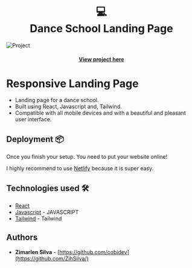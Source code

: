 <h1 align="center">
  💻<br>Dance School Landing Page
</h1>

![Project](src/images/landingpagegit.png)

<h4 align="center"><a href="https://leapforwarddanceschool.netlify.app/">View project here</a></h4>

# Responsive Landing Page

- Landing page for a dance school.
- Built using React, Javascript and, Tailwind.
- Compatible with all mobile devices and with a beautiful and pleasant user interface.

## Deployment 📦

Once you finish your setup. You need to put your website online!

I highly recommend to use [Netlify](https://netlify.com) because it is super easy.

## Technologies used 🛠️

- [React](https://reactjs.org/) 
- [Javascript](https://www.javascript.com/) - JAVASCRIPT
- [Tailwind](https://tailwindui.com/) - Tailwind


## Authors

- **Zimarlen Silva** - [https://github.com/cobidev](https://github.com/ZihSilva/)
